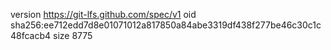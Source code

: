 version https://git-lfs.github.com/spec/v1
oid sha256:ee712edd7d8e01071012a817850a84abe3319df438f277be46c30c1c48fcacb4
size 8775
